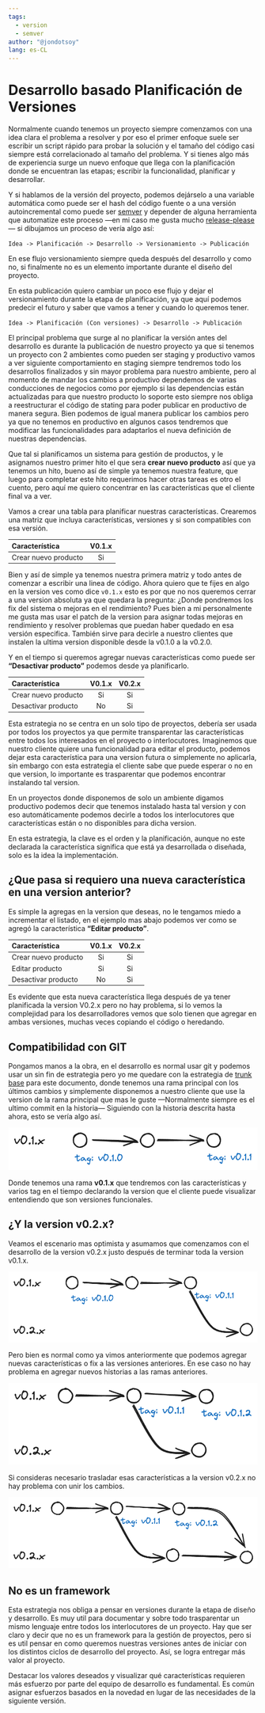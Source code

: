 ```yaml
---
tags:
  - version
  - semver
author: "@jondotsoy"
lang: es-CL
---
```


# Desarrollo basado Planificación de Versiones

Normalmente cuando tenemos un proyecto siempre comenzamos con una idea clara el problema a resolver y por eso el primer enfoque suele ser escribir un script rápido para probar la solución y el tamaño del código casi siempre está correlacionado al tamaño del problema. Y si tienes algo más de experiencia surge un nuevo enfoque que llega con la planificación donde se encuentran las etapas; escribir la funcionalidad, planificar y desarrollar.

Y si hablamos de la versión del proyecto, podemos dejárselo a una variable automática como puede ser el hash del código fuente o a una versión autoincremental como puede ser [semver](https://semver.org/) y depender de alguna herramienta que automatize este proceso —en mi caso me gusta mucho [release-please](https://github.com/googleapis/release-please)— si dibujamos un proceso de vería algo así:

```
Idea -> Planificación -> Desarrollo -> Versionamiento -> Publicación
```

En ese flujo versionamiento siempre queda después del desarrollo y como no, si finalmente no es un elemento importante durante el diseño del proyecto.

En esta publicación quiero cambiar un poco ese flujo y dejar el versionamiento durante la etapa de planificación, ya que aquí podemos predecir el futuro y saber que vamos a tener y cuando lo queremos tener.

```
Idea -> Planificación (Con versiones) -> Desarrollo -> Publicación
```

El principal problema que surge al no planificar la versión antes del desarrollo es durante la publicación de nuestro proyecto ya que si tenemos un proyecto con 2 ambientes como pueden ser staging y productivo vamos a ver siguiente comportamiento en staging siempre tendremos todo los desarrollos finalizados y sin mayor problema para nuestro ambiente, pero al momento de mandar los cambios a productivo dependemos de varias conducciones de negocios como por ejemplo si las dependencias están actualizadas para que nuestro producto lo soporte esto siempre nos obliga a reestructurar el código de stating para poder publicar en productivo de manera segura. Bien podemos de igual manera publicar los cambios pero ya que no tenemos en productivo en algunos casos tendremos que modificar las funcionalidades para adaptarlos el nueva definición de nuestras dependencias.

Que tal si planificamos un sistema para gestión de productos, y le asignamos nuestro primer hito el que sera **crear nuevo producto** así que ya tenemos un hito, bueno así de simple ya tenemos nuestra feature, que luego para completar este hito requerimos hacer otras tareas es otro el cuento, pero aquí me quiero concentrar en las características que el cliente final va a ver.

Vamos a crear una tabla para planificar nuestras características. Crearemos una matriz que incluya características, versiones y si son compatibles con esa versión.

| Característica       | V0.1.x |
| :------------------- | :----: |
| Crear nuevo producto |   Si   |

Bien y así de simple ya tenemos nuestra primera matriz y todo antes de comenzar a escribir una linea de código. Ahora quiero que te fijes en algo en la version ves como dice `v0.1.x` esto es por que no nos queremos cerrar a una version absoluta ya que quedara la pregunta: ¿Donde pondremos los fix del sistema o mejoras en el rendimiento? Pues bien a mi personalmente me gusta mas usar el patch de la version para asignar todas mejoras en rendimiento y resolver problemas que puedan haber quedado en esa versión especifica. También sirve para decirle a nuestro clientes que instalen la ultima version disponible desde la v0.1.0 a la v0.2.0.

Y en el tiempo si queremos agregar nuevas características como puede ser **“Desactivar producto”** podemos desde ya planificarlo.

| Característica       | V0.1.x | V0.2.x |
| :------------------- | :----: | :----: |
| Crear nuevo producto |   Si   |   Si   |
| Desactivar producto  |   No   |   Si   |

Esta estrategia no se centra en un solo tipo de proyectos, debería ser usada por todos los proyectos ya que permite transparentar las características entre todos los interesados en el proyecto o interlocutores. Imaginemos que nuestro cliente quiere una funcionalidad para editar el producto, podemos dejar esta característica para una version futura o simplemente no aplicarla, sin embargo con esta estrategia el cliente sabe que puede esperar o no en que version, lo importante es trasparentar que podemos encontrar instalando tal version.

En un proyectos donde disponemos de solo un ambiente digamos productivo podemos decir que tenemos instalado hasta tal version y con eso automáticamente podemos decirle a todos los interlocutores que características están o no disponibles para dicha version.

En esta estrategia, la clave es el orden y la planificación, aunque no este declarada la característica significa que está ya desarrollada o diseñada, solo es la idea la implementación.

## ¿Que pasa si requiero una nueva característica en una version anterior?

Es simple la agregas en la version que deseas, no le tengamos miedo a incrementar el listado, en el ejemplo mas abajo podemos ver como se agregó la característica **“Editar producto”**.

| Característica       | V0.1.x | V0.2.x |
| :------------------- | :----: | :----: |
| Crear nuevo producto |   Si   |   Si   |
| Editar producto      |   Si   |   Si   |
| Desactivar producto  |   No   |   Si   |

Es evidente que esta nueva característica llega después de ya tener planificada la version V0.2.x pero no hay problema, si lo vemos la complejidad para los desarrolladores vemos que solo tienen que agregar en ambas versiones, muchas veces copiando el código o heredando.

## Compatibilidad con GIT

Pongamos manos a la obra, en el desarrollo es normal usar git y podemos usar un sin fin de estrategia pero yo me quedare con la estrategia de [trunk base](https://trunkbaseddevelopment.com/) para este documento, donde tenemos una rama principal con los últimos cambios y simplemente disponemos a nuestro cliente que use la version de la rama principal que mas le guste —Normalmente siempre es el ultimo commit en la historia— Siguiendo con la historia descrita hasta ahora, esto se vería algo así.

![historia de git: rama v0.1.x con tres commits, primer commit con tag v0.1.0 tercer commit con tag v0.1.1](asset/git-history-v0.1.x.png)

Donde tenemos una rama **v0.1.x** que tendremos con las características y varios tag en el tiempo declarando la version que el cliente puede visualizar entendiendo que son versiones funcionales.

## ¿Y la version v0.2.x?

Veamos el escenario mas optimista y asumamos que comenzamos con el desarrollo de la version v0.2.x justo después de terminar toda la version v0.1.x.

![historia de git: primera rama v0.1.x con tres commits, primer commit con tag v0.1.0 tercer commit con tag v0.1.1, segunda rama v0.2.x con un solo commit extendida de tercer commit de la rama v0.1.x](asset/git-history-v0.1.x-with-v0.2.x.png)

Pero bien es normal como ya vimos anteriormente que podemos agregar nuevas características o fix a las versiones anteriores. En ese caso no hay problema en agregar nuevos historias a las ramas anteriores.

![historia de git: primera rama v0.1.x con tres commits, segundo commit con tag v0.1.1 tercer commit con tag v0.1.2, segunda rama v0.2.x con un solo commit extendida de segundo commit de la rama v0.1.x](asset/git-history-v0.1.x-with-v0.2.x_plus_changes_over_v0.1.x.png)

Si consideras necesario trasladar esas características a la version v0.2.x no hay problema con unir los cambios.

![historia de git: primera rama v0.1.x con tres commits, segundo commit con tag v0.1.1 tercer commit con tag v0.1.2, segunda rama v0.2.x con un dos commits; primer commit  extendida de segundo commit de la rama v0.1.x y un nuevo commit mergeado desde la rama v0.1.x](asset/git-history-v0.1.x-with-v0.2.x_updating_history.png)

## No es un framework

Esta estrategia nos obliga a pensar en versiones durante la etapa de diseño y desarrollo. Es muy util para documentar y sobre todo trasparentar un mismo lenguaje entre todos los interlocutores de un proyecto. Hay que ser claro y decir que no es un framework para la gestión de proyectos, pero si es util pensar en como queremos nuestras versiones antes de iniciar con los distintos ciclos de desarrollo del proyecto. Así, se logra entregar más valor al proyecto.

Destacar los valores deseados y visualizar qué características requieren más esfuerzo por parte del equipo de desarrollo es fundamental. Es común asignar esfuerzos basados en la novedad en lugar de las necesidades de la siguiente versión.
